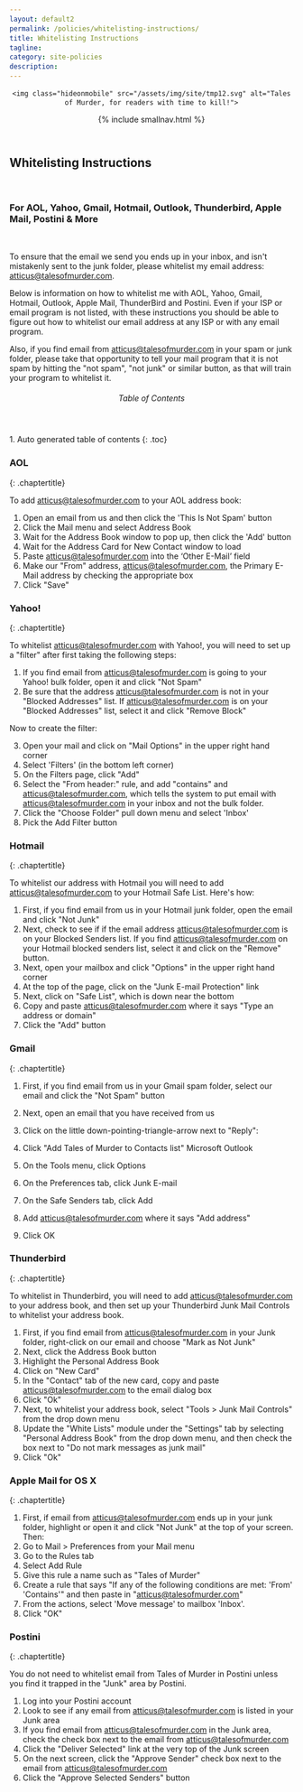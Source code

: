 ```yaml
---
layout: default2
permalink: /policies/whitelisting-instructions/
title: Whitelisting Instructions
tagline: 
category: site-policies
description: 
---
```


<header class="pagehead">
  <section class="pagetitle">

    <img class="hideonmobile" src="/assets/img/site/tmp12.svg" alt="Tales of Murder, for readers with time to kill!">

  </section> <!-- end div.pagetitle --> 

{% include smallnav.html %}

</header>

<section class="story">
  <h1 class="bloodred uppercase center">Whitelisting Instructions</h1>
<br>
<h3 class="center">For AOL, Yahoo, Gmail, Hotmail, Outlook, Thunderbird, Apple Mail, Postini & More</h3>
<br>

To ensure that the email we send you ends up in your inbox, and isn't mistakenly sent to the junk folder, please whitelist my email address: atticus@talesofmurder.com.

Below is information on how to whitelist me with AOL, Yahoo, Gmail, Hotmail, Outlook, Apple Mail, ThunderBird and Postini. Even if your ISP or email program is not listed, with these instructions you should be able to figure out how to whitelist our email address at any ISP or with any email program.

Also, if you find email from atticus@talesofmurder.com in your spam or junk folder, please take that opportunity to tell your mail program that it is not spam by hitting the "not spam", "not junk" or similar button, as that will train your program to whitelist it.

<section id="toc" class="toc">
  <header>
    <h6>Table of Contents</h6>
  </header>
  <div id="drawer" markdown="1">
    1. Auto generated table of contents
    {: .toc}
  </div>
</section> <!-- table-of-contents -->

### AOL
{: .chaptertitle}

To add atticus@talesofmurder.com to your AOL address book:

1. Open an email from us and then click the 'This Is Not Spam' button
2. Click the Mail menu and select Address Book
3. Wait for the Address Book window to pop up, then click the 'Add' button
4. Wait for the Address Card for New Contact window to load
5. Paste atticus@talesofmurder.com into the ‘Other E-Mail’ field
6. Make our "From" address, atticus@talesofmurder.com, the Primary E-Mail address by checking the appropriate box 
7. Click "Save"

### Yahoo!
{: .chaptertitle}

To whitelist atticus@talesofmurder.com with Yahoo!, you will need to set up a "filter" after first taking the following steps:

1. If you find email from atticus@talesofmurder.com is going to your Yahoo! bulk folder, open it and click "Not Spam" 
2. Be sure that the address atticus@talesofmurder.com is not in your "Blocked Addresses" list. If atticus@talesofmurder.com is on your "Blocked Addresses" list, select it and click "Remove Block"

Now to create the filter:

3. Open your mail and click on "Mail Options" in the upper right hand corner
4. Select 'Filters' (in the bottom left corner)
5. On the Filters page, click "Add"
6. Select the "From header:" rule, and add "contains" and atticus@talesofmurder.com, which tells the system to put email with atticus@talesofmurder.com in your inbox and not the bulk folder.
7. Click the "Choose Folder" pull down menu and select 'Inbox'
8. Pick the Add Filter button

### Hotmail
{: .chaptertitle}

To whitelist our address with Hotmail you will need to add atticus@talesofmurder.com to your Hotmail Safe List. Here's how:

1. First, if you find email from us in your Hotmail junk folder, open the email and click "Not Junk"
2. Next, check to see if if the email address atticus@talesofmurder.com is on your Blocked Senders list. If you find atticus@talesofmurder.com on your Hotmail blocked senders list, select it and click on the "Remove" button.
3. Next, open your mailbox and click "Options" in the upper right hand corner
4. At the top of the page, click on the "Junk E-mail Protection" link
5. Next, click on "Safe List", which is down near the bottom 
6. Copy and paste atticus@talesofmurder.com where it says "Type an address or domain"
7. Click the "Add" button

### Gmail
{: .chaptertitle}

1. First, if you find email from us in your Gmail spam folder, select our email and click the "Not Spam" button
2. Next, open an email that you have received from us
3. Click on the little down-pointing-triangle-arrow next to "Reply":
4. Click "Add Tales of Murder to Contacts list"
Microsoft Outlook

1. On the Tools menu, click Options
2. On the Preferences tab, click Junk E-mail
3. On the Safe Senders tab, click Add
4. Add atticus@talesofmurder.com where it says "Add address"
5. Click OK

### Thunderbird
{: .chaptertitle}

To whitelist in Thunderbird, you will need to add atticus@talesofmurder.com to your address book, and then set up your Thunderbird Junk Mail Controls to whitelist your address book.

1. First, if you find email from atticus@talesofmurder.com in your Junk folder, right-click on our email and choose "Mark as Not Junk"
2. Next, click the Address Book button
3. Highlight the Personal Address Book
4. Click on "New Card"
5. In the "Contact" tab of the new card, copy and paste atticus@talesofmurder.com to the email dialog box
6. Click "Ok"
7. Next, to whitelist your address book, select "Tools > Junk Mail Controls" from the drop down menu
8. Update the "White Lists" module under the "Settings" tab by selecting "Personal Address Book" from the drop down menu, and then check the box next to "Do not mark messages as junk mail"
9. Click "Ok"

### Apple Mail for OS X
{: .chaptertitle}

1. First, if email from atticus@talesofmurder.com ends up in your junk folder, highlight or open it and click "Not Junk" at the top of your screen. 
Then: 
2. Go to Mail > Preferences from your Mail menu 
3. Go to the Rules tab 
4. Select Add Rule 
5. Give this rule a name such as "Tales of Murder" 
6. Create a rule that says "If any of the following conditions are met: 'From' 'Contains'" and then paste in "atticus@talesofmurder.com" 
7. From the actions, select 'Move message' to mailbox 'Inbox'. 
8. Click "OK"

### Postini
{: .chaptertitle}

You do not need to whitelist email from Tales of Murder in Postini unless you find it trapped in the "Junk" area by Postini.

1. Log into your Postini account 
2. Look to see if any email from atticus@talesofmurder.com is listed in your Junk area 
3. If you find email from atticus@talesofmurder.com in the Junk area, check the check box next to the email from atticus@talesofmurder.com
4. Click the "Deliver Selected" link at the very top of the Junk screen 
5. On the next screen, click the "Approve Sender" check box next to the email from atticus@talesofmurder.com
6. Click the "Approve Selected Senders" button